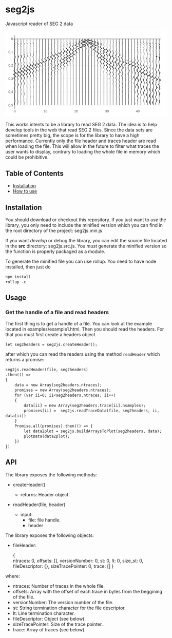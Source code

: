 # seg2js
Javascript reader of SEG 2 data

![example of plotted SEG 2 data](https://github.com/jbcolme/seg2js/blob/master/images/banner.png?raw=true)

This works intents to be a library to read SEG 2 data.
The idea is to help develop tools in the web that read SEG 2 files. Since the data sets are sometimes pretty big, the scope is for the library to have a high performance.
Currently only the file header and traces header are read when loading the file. This will allow in the future to filter what traces the user wants to display, contrary to loading the whole file in memory which could be prohibitive.

## Table of Contents

- [Installation](#installation)
- [How to use](#usage)

## Installation

You should download or checkout this repository. If you just want to *use* the library, you only need to include the minified version which you can find in the root directory of the project: seg2js.min.js

If you want *develop* or debug the library, you can edit the source file located in the **src** directory: seg2js.src.js. You *must* generate the minified version so the function is properly packaged as a module.

To generate the minified file you can use rollup. You need to have node installed, then just do

    npm install
    rollup -c

## Usage

### Get the handle of a file and read headers

The first thing is to get a handle of a file. You can look at the example located in examples/example1.html. Then you should read the headers. For that you must first create a headers object
    
    let seg2headers = seg2js.createHeader();

after which you can read the readers using the method `readHeader` which returns a promise:

    seg2js.readHeader(file, seg2headers)
    .then(() => 
    {
        data = new Array(seg2headers.ntraces);
        promises = new Array(seg2headers.ntraces);
        for (var ii=0; ii<seg2headers.ntraces; ii++)
        {	
            data[ii] = new Array(seg2headers.trace[ii].nsamples);
            promises[ii] =  seg2js.readTraceData(file, seg2headers, ii, data[ii])
        }
        Promise.all(promises).then(() => {
            let data2plot = seg2js.buildArraysToPlot(seg2headers, data);
            plotData(data2plot);
        })
    })
 

 ## API

 The library exposes the following methods:

* createHeader()

    * returns:
        Header object.
        

* readHeader(file, header)
    * input:
        * file: file handle.
        * header 

The library exposes the following objects:

* fileHeader:

    {   
		ntraces: 0,
		offsets: [],
		versionNumber: 0,
		st: 0,
		lt: 0,
		size_st: 0,
		fileDescriptor: {},
		sizeTracePointer: 0,
		trace: []
	}

where:
- ntraces: Number of traces in the whole file.
- offsets: Array with the offset of each trace in bytes from the beggining of the file.
- versionNumber: The version number of the file.
- st: String termination character for the file descriptor.
- lt: Line termination character.
- fileDescriptor: Object (see below).
- sizeTracePointer: Size of the trace pointer.
- trace: Array of traces (see below).